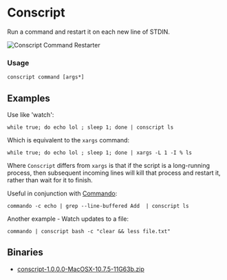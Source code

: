 # Conscript

Run a command and restart it on each new line of STDIN.

<img src="http://sordina.binaries.s3.amazonaws.com/conscript.png" alt="Conscript Command Restarter" />

### Usage

    conscript command [args*]

## Examples

Use like 'watch':

    while true; do echo lol ; sleep 1; done | conscript ls

Which is equivalent to the `xargs` command:

    while true; do echo lol ; sleep 1; done | xargs -L 1 -I % ls

Where `Conscript` differs from `xargs` is that if the script is a
long-running process, then subsequent incoming lines will kill that
process and restart it, rather than wait for it to finish.


Useful in conjunction with [Commando](https://github.com/sordina/Commando):

    commando -c echo | grep --line-buffered Add  | conscript ls

Another example - Watch updates to a file:

    commando | conscript bash -c "clear && less file.txt"


## Binaries

* [conscript-1.0.0.0-MacOSX-10.7.5-11G63b.zip](http://sordina.binaries.s3.amazonaws.com/conscript-1.0.0.0-MacOSX-10.7.5-11G63b.zip)
